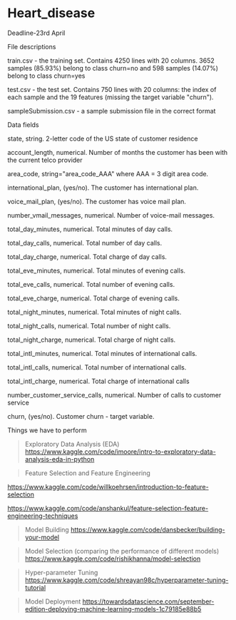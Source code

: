 # Heart_disease

Deadline-23rd April

File descriptions

train.csv - the training set. 
Contains 4250 lines with 20 columns. 3652 samples (85.93%) belong to class churn=no and 598 samples (14.07%) belong to class churn=yes

test.csv - the test set. 
Contains 750 lines with 20 columns: the index of each sample and the 19 features (missing the target variable "churn").

sampleSubmission.csv - a sample submission file in the correct format

Data fields

state, string. 2-letter code of the US state of customer residence

account_length, numerical. Number of months the customer has been with the current telco provider

area_code, string="area_code_AAA" where AAA = 3 digit area code.

international_plan, (yes/no). The customer has international plan.

voice_mail_plan, (yes/no). The customer has voice mail plan.

number_vmail_messages, numerical. Number of voice-mail messages.

total_day_minutes, numerical. Total minutes of day calls.

total_day_calls, numerical. Total number of day calls.

total_day_charge, numerical. Total charge of day calls.

total_eve_minutes, numerical. Total minutes of evening calls.

total_eve_calls, numerical. Total number of evening calls.

total_eve_charge, numerical. Total charge of evening calls.

total_night_minutes, numerical. Total minutes of night calls.

total_night_calls, numerical. Total number of night calls.

total_night_charge, numerical. Total charge of night calls.

total_intl_minutes, numerical. Total minutes of international calls.

total_intl_calls, numerical. Total number of international calls.

total_intl_charge, numerical. Total charge of international calls

number_customer_service_calls, numerical. Number of calls to customer service

churn, (yes/no). Customer churn - target variable.

Things we have to perform

> Exploratory Data Analysis (EDA)
  https://www.kaggle.com/code/imoore/intro-to-exploratory-data-analysis-eda-in-python

> Feature Selection and Feature Engineering
  
  https://www.kaggle.com/code/willkoehrsen/introduction-to-feature-selection 
  
  https://www.kaggle.com/code/anshankul/feature-selection-feature-engineering-techniques

> Model Building
  https://www.kaggle.com/code/dansbecker/building-your-model
  
> Model Selection (comparing the performance of different models)
  https://www.kaggle.com/code/rishikhanna/model-selection
  
> Hyper-parameter Tuning
  https://www.kaggle.com/code/shreayan98c/hyperparameter-tuning-tutorial
  
> Model Deployment
  https://towardsdatascience.com/september-edition-deploying-machine-learning-models-1c79185e88b5

